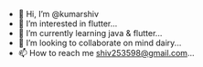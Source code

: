 - 👋 Hi, I’m @kumarshiv
- 👀 I’m interested in  flutter...
- 🌱 I’m currently learning java & flutter...
- 💞️ I’m looking to collaborate on mind dairy...
- 📫 How to reach me shiv253598@gmail.com...

<!---
kumarshiv01/kumarshiv01 is a ✨ special ✨ repository because its `README.md` (this file) appears on your GitHub profile.
You can click the Preview link to take a look at your changes.
--->
